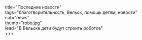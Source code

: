 title="Последние новости"    
tags="благотворительность, Вельск, помощь детям, новости"    
cat="news"    
thumb="robo.jpg"    
lead="В Вельске дети будут строить роботов"   
+++

